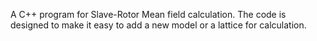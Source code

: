 A C++ program for Slave-Rotor Mean field calculation. 
The code is designed to make it easy to add a new model or a lattice 
for calculation.

